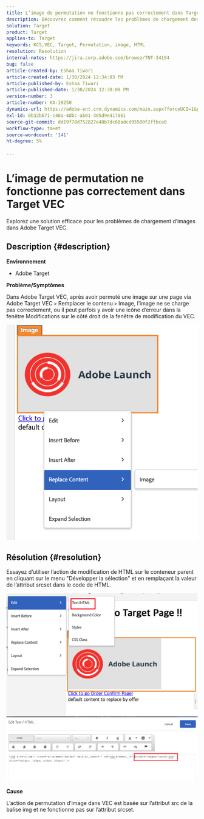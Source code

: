 ```yaml
---
title: L’image de permutation ne fonctionne pas correctement dans Target VEC
description: Découvrez comment résoudre les problèmes de chargement des images dans Adobe Target VEC.
solution: Target
product: Target
applies-to: Target
keywords: KCS,VEC, Target, Permutation, image, HTML
resolution: Resolution
internal-notes: https://jira.corp.adobe.com/browse/TNT-34194
bug: false
article-created-by: Eshaa Tiwari
article-created-date: 1/30/2024 12:34:03 PM
article-published-by: Eshaa Tiwari
article-published-date: 1/30/2024 12:38:08 PM
version-number: 3
article-number: KA-19250
dynamics-url: https://adobe-ent.crm.dynamics.com/main.aspx?forceUCI=1&pagetype=entityrecord&etn=knowledgearticle&id=7183e6d5-6bbf-ee11-9079-6045bd006268
exl-id: 0b32b671-c46a-4dbc-ab01-305d9e417861
source-git-commit: dd19f78d752827e48b7dc68adcd95500f2ffbca0
workflow-type: tm+mt
source-wordcount: '141'
ht-degree: 5%

---
```


# L’image de permutation ne fonctionne pas correctement dans Target VEC


Explorez une solution efficace pour les problèmes de chargement d’images dans Adobe Target VEC.

## Description {#description}


<b>Environnement</b>

- Adobe Target

<b>Problème/Symptômes</b>

Dans Adobe Target VEC, après avoir permuté une image sur une page via Adobe Target VEC `>`  Remplacer le contenu `>`  Image, l’image ne se charge pas correctement, ou il peut parfois y avoir une icône d’erreur dans la fenêtre Modifications sur le côté droit de la fenêtre de modification du VEC.

![](assets/___7283e6d5-6bbf-ee11-9079-6045bd006268___.png)




## Résolution {#resolution}




Essayez d’utiliser l’action de modification de HTML sur le conteneur parent en cliquant sur le menu &quot;Développer la sélection&quot; et en remplaçant la valeur de l’attribut srcset dans le code de HTML.



![](assets/0776b561-36c2-ec11-983e-0022480ab970.png)![](assets/e63bb087-36c2-ec11-983e-0022480ab970.png)



<b>Cause</b>



L’action de permutation d’image dans VEC est basée sur l’attribut src de la balise img et ne fonctionne pas sur l’attribut srcset.

